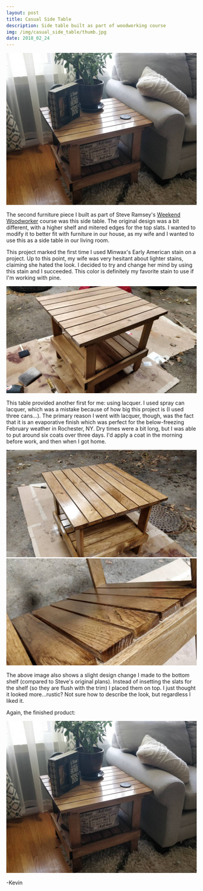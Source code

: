 ```yaml
---
layout: post
title: Casual Side Table
description: Side table built as part of woodworking course
img: /img/casual_side_table/thumb.jpg
date: 2018_02_24
---
```


<div class="img_row">
    <img class="col three" src="/img/casual_side_table/side_table_staging.jpg"/>
</div>

The second furniture piece I built as part of Steve Ramsey's [Weekend Woodworker](http://theweekendwoodworker.com) course was this side table.  The original design was a bit different, with a higher shelf and mitered edges for the top slats.  I wanted to modify it to better fit with furniture in our house, as my wife and I wanted to use this as a side table in our living room.

This project marked the first time I used Minwax's Early American stain on a project.  Up to this point, my wife was very hesitant about lighter stains, claiming she hated the look.  I decided to try and change her mind by using this stain and I succeeded.  This color is definitely my favorite stain to use if I'm working with pine.

<div class="img_row">
    <img class="col three" src="/img/casual_side_table/side_table_stain.jpg"/>
</div>

This table provided another first for me: using lacquer.  I used spray can lacquer, which was a mistake because of how big this project is (I used three cans...).  The primary reason I went with lacquer, though, was the fact that it is an evaporative finish which was perfect for the below-freezing February weather in Rochester, NY.  Dry times were a bit long, but I was able to put around six coats over three days.  I'd apply a coat in the morning before work, and then when I got home.

<div class="img_row">
    <img class="col three" src="/img/casual_side_table/side_table_finish1.jpg"/>
</div>
<div class="img_row">
    <img class="col three" src="/img/casual_side_table/side_table_finish2.jpg"/>
</div>

The above image also shows a slight design change I made to the bottom shelf (compared to Steve's original plans).  Instead of insetting the slats for the shelf (so they are flush with the trim) I placed them on top.  I just thought it looked more...rustic?  Not sure how to describe the look, but regardless I liked it.

Again, the finished product:
<div class="img_row">
    <img class="col three" src="/img/casual_side_table/side_table_staging.jpg"/>
</div>

-Kevin
